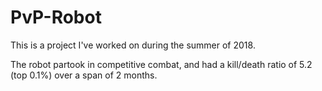# PvP-Robot

This is a project I've worked on during the summer of 2018. 

The robot partook in competitive combat, and had a kill/death ratio of 5.2 (top 0.1%) over a span of 2 months.
